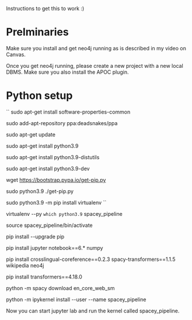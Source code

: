 Instructions to get this to work :)

# Prelminaries
Make sure you install and get neo4j running as is described in my video on Canvas.

Once you get neo4j running, please create a new project with a new local DBMS. Make sure you also install the APOC plugin.

# Python setup
``
sudo apt-get install software-properties-common

sudo add-apt-repository ppa:deadsnakes/ppa

sudo apt-get update

sudo apt-get install python3.9

sudo apt-get install python3.9-distutils

sudo apt-get install python3.9-dev

wget https://bootstrap.pypa.io/get-pip.py

sudo python3.9 ./get-pip.py

sudo python3.9 -m pip install virtualenv
``

virtualenv --py `which python3.9` spacey_pipeline

source spacey_pipeline/bin/activate

pip install --upgrade pip

pip install jupyter notebook==6.* numpy

pip install crosslingual-coreference==0.2.3 spacy-transformers==1.1.5 wikipedia neo4j

pip install transformers==4.18.0

python -m spacy download en_core_web_sm

python -m ipykernel install --user --name spacey_pipeline

Now you can start jupyter lab and run the kernel called spacey_pipeline.
